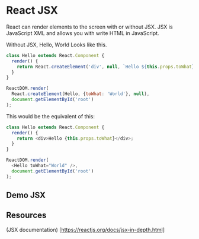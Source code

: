 # React JSX

React can render elements to the screen with or without JSX. JSX is JavaScript XML and allows you with write HTML in JavaScript.

Without JSX, Hello, World Looks like this.
```js
class Hello extends React.Component {
  render() {
    return React.createElement('div', null, `Hello ${this.props.toWhat}`);
  }
}

ReactDOM.render(
  React.createElement(Hello, {toWhat: 'World'}, null),
  document.getElementById('root')
);

```

This would be the equivalent of this:

```js
class Hello extends React.Component {
  render() {
    return <div>Hello {this.props.toWhat}</div>;
  }
}

ReactDOM.render(
  <Hello toWhat="World" />,
  document.getElementById('root')
);
```

## Demo JSX

## Resources 

(JSX documentation) [https://reactjs.org/docs/jsx-in-depth.html]

